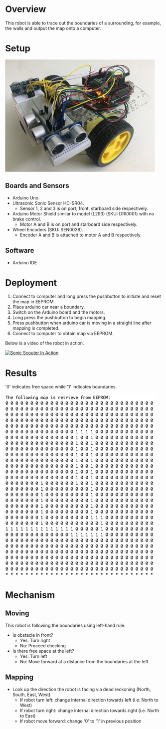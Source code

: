 # Overview
This robot is able to trace out the boundaries of a surrounding, for example, the walls and output the map onto a computer.

# Setup
<img src="/SonicScouter.jpg"  width="480">

## Boards and Sensors
 - Arduino Uno.
 - Ultrasonic Sonic Sensor HC-SR04. 
   - Sensor 1, 2 and 3 is on port, front, starboard side respectively.
 - Arduino Motor Shield similar to model (L293) (SKU: DRI0001) with no brake control. 
   - Motor A and B is on port and starboard side respectively.
 - Wheel Encoders (SKU: SEN0038). 
   - Encoder A and B is attached to motor A and B respectively.
   
## Software
 - Arduino IDE
 
# Deployment
 1. Connect to computer and long press the pushbutton to initiate and reset the map in EEPROM.
 2. Place arduino car near a boundary. 
 3. Switch on the Arduino board and the motors. 
 4. Long press the pushbutton to begin mapping.
 5. Press pushbutton when arduino car is moving in a straight line after mapping is completed.
 6. Connect to computer to obtain map via EEPROM.
 
 Below is a video of the robot in action.
 
[![Sonic Scouter In Action](http://img.youtube.com/vi/RfFJhqWAsDc/0.jpg)](http://www.youtube.com/watch?v=RfFJhqWAsDc "Sonic Scouter In Action")
 
# Results
 '0' indicates free space while '1' indicates boundaries.
 
 <img src="/maps/Map1.png"  width="480">

# Mechanism
## Moving
 This robot is following the boundaries using left-hand rule.
 - Is obstacle in front?
   - Yes: Turn right
   - No: Proceed checking
 - Is there free space at the left?
   - Yes: Turn left
   - No: Move forward at a distance from the boundaries at the left

## Mapping
 - Look up the direction the robot is facing via dead reckoning (North, South, East, West)
   - If robot turn left: change internal direction towards left (i.e. North to West) 
   - If robot turn right: change internal direction towards right (i.e. North to East)
   - If robot move forward: change '0' to '1' in previous position
 
